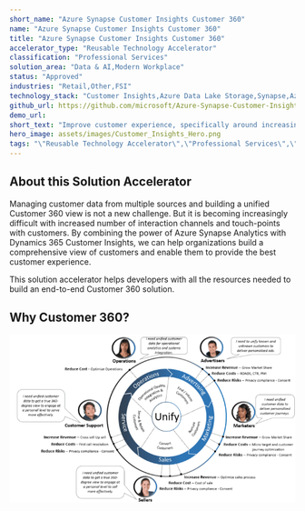 ```yaml
---
short_name: "Azure Synapse Customer Insights Customer 360"
name: "Azure Synapse Customer Insights Customer 360"
title: "Azure Synapse Customer Insights Customer 360"
accelerator_type: "Reusable Technology Accelerator"
classification: "Professional Services"
solution_area: "Data & AI,Modern Workplace"
status: "Approved"
industries: "Retail,Other,FSI"
technology_stack: "Customer Insights,Azure Data Lake Storage,Synapse,Azure Machine Learning,Power BI"
github_url: https://github.com/microsoft/Azure-Synapse-Customer-Insights-Customer360-Solution-Accelerator
demo_url: 
short_text: "Improve customer experience, specifically around increasing customer retention."
hero_image: assets/images/Customer_Insights_Hero.png
tags: "\"Reusable Technology Accelerator\",\"Professional Services\",\"Retail\",\"Other\",\"FSI\",\"Customer Insights\",\"Azure Data Lake Storage\",\"Synapse\",\"Azure Machine Learning\",\"Power BI\""
---
```

## About this Solution Accelerator

Managing customer data from multiple sources and building a unified Customer 360 view is not a new challenge. But it is becoming increasingly difficult with increased number of interaction channels and touch-points with customers. By combining the power of Azure Synapse Analytics with Dynamics 365 Customer Insights, we can help organizations build a comprehensive view of customers and enable them to provide the best customer experience.

This solution accelerator helps developers with all the resources needed to build an end-to-end Customer 360 solution.

## Why Customer 360?

![Why Customer 360?](../assets/images/WhyCustomer360.png)
